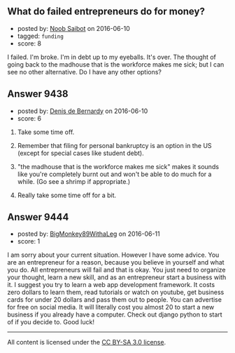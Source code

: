 ## What do failed entrepreneurs do for money?

- posted by: [Noob Saibot](https://stackexchange.com/users/1826177/noob-saibot) on 2016-06-10
- tagged: `funding`
- score: 8

<p>I failed. I'm broke. I'm in debt up to my eyeballs. It's over. The thought of going back to the madhouse that is the workforce makes me sick; but I can see no other alternative. Do I have any other options?</p>



## Answer 9438

- posted by: [Denis de Bernardy](https://stackexchange.com/users/182468/denis-de-bernardy) on 2016-06-10
- score: 6

<ol>
<li><p>Take some time off.</p></li>
<li><p>Remember that filing for personal bankruptcy is an option in the US (except for special cases like student debt).</p></li>
<li><p>"the madhouse that is the workforce makes me sick" makes it sounds like you're completely burnt out and won't be able to do much for a while. (Go see a shrimp if appropriate.)</p></li>
<li><p>Really take some time off for a bit.</p></li>
</ol>



## Answer 9444

- posted by: [BigMonkey89WithaLeg](https://stackexchange.com/users/8615858/bigmonkey89withaleg) on 2016-06-11
- score: 1

<p>I am sorry about your current situation. However I have some advice. You are an entrepreneur for a reason, because you believe in yourself and what you do. All entrepreneurs will fail and that is okay. You just need to organize your thought, learn a new skill, and as an entrepreneur start a business with it. I suggest you try to learn a web app development framework. It costs zero dollars to learn them, read tutorials or watch on youtube, get business cards for under 20 dollars and pass them out to people. You can advertise for free on social media. It will literally cost you almost 20 to start a new business if you already have a computer. 
Check out django python to start of if you decide to. Good luck!</p>




---

All content is licensed under the [CC BY-SA 3.0 license](https://creativecommons.org/licenses/by-sa/3.0/).
